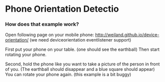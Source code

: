 # Phone Orientation Detectio

### How does that example work?
Open following page on your mobile phone: http://weiland.github.io/device-orientation/
(we need deviceorientation eventlistener support)

First put your phone on your table. (one should see the earthball)
Then start rotating your phone.

Second, hold the phone like you want to take a picture of the person in front of you. (The earthball should disappear and a blue square should appear)
You can rotate your phone again. (this example is a bit buggy)
